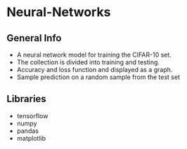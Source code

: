 # Neural-Networks

## General Info 
* A neural network model for training the CIFAR-10 set. 
* The collection is divided into training and testing. 
* Accuracy and loss function and displayed as a graph.
* Sample prediction on a random sample from the test set

## Libraries
* tensorflow 
* numpy 
* pandas 
* matplotlib

